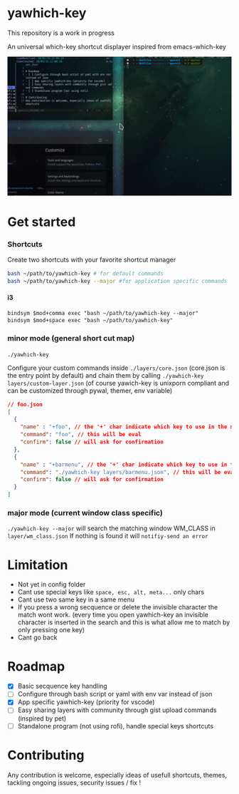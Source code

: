 # yawhich-key

This repository is a work in progress

An universal which-key shortcut displayer inspired from emacs-which-key 

![preview](./docs/assets/yawhich-key.gif)

# Get started

### Shortcuts
Create two shortcuts with your favorite shortcut manager
```bash
bash ~/path/to/yawhich-key # for default commands
bash ~/path/to/yawhich-key --major #for application specific commands
```
#### i3

```
bindsym $mod+comma exec "bash ~/path/to/yawhich-key --major"
bindsym $mod+space exec "bash ~/path/to/yawhich-key"

```


###  minor mode (general short cut map)
`./yawhich-key`

Configure your custom commands inside `./layers/core.json` (core.json is the entry point by default) and chain them by calling `./yawhich-key layers/custom-layer.json`
(of course yawich-key is unixporn compliant and can be customized through pywal, themer, env variable)
```json
// foo.json
[
  {
    "name" : "+foo", // the '+' char indicate which key to use in the menu
    "command": "foo", // this will be eval
    "confirm": false // will ask for confirmation
  },
  {
    "name" : "+barmenu", // the '+' char indicate which key to use in the menu
    "command": "./yawhich-key layers/barmenu.json", // this will be eval
    "confirm": false // will ask for confirmation
  }
]
```


###  major mode (current window class specific)
`./yawhich-key --major` will search the matching window WM_CLASS in `layer/wm_class.json`
If nothing is found it will `notifiy-send an error`



# Limitation
- Not yet in config folder
- Cant use special keys like `space, esc, alt, meta...` only chars
- Cant use two same key in a same menu
- If you press a wrong secquence or delete the invisible character the match wont work. (every time you open yawhich-key an invisible character is inserted in the search and this is what allow me to match by only pressing one key)
- Cant go back

# Roadmap
- [x] Basic secquence key handling
- [ ] Configure through bash script or yaml with env var instead of json
- [x] App specific yawhich-key (priority for vscode)
- [ ] Easy sharing layers with community through gist upload commands (inspired by pet)
- [ ] Standalone program (not using rofi), handle special keys shortcuts

# Contributing
Any contribution is welcome, especially ideas of usefull shortcuts,
themes, tackling ongoing issues, security issues / fix !
